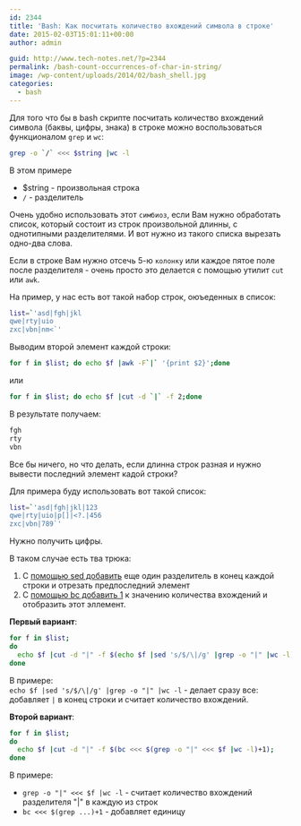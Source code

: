 ```yaml
---
id: 2344
title: 'Bash: Как посчитать количество вхождений символа в строке'
date: 2015-02-03T15:01:11+00:00
author: admin

guid: http://www.tech-notes.net/?p=2344
permalink: /bash-count-occurrences-of-char-in-string/
image: /wp-content/uploads/2014/02/bash_shell.jpg
categories:
  - bash
---
```

Для того что бы в bash скрипте посчитать количество вхождений символа (баквы, цифры, знака) в строке можно воспользоваться функционалом `grep` и `wc`:

```bash
grep -o `/` <<< $string |wc -l
```

В этом примере

  * $string - произвольная строка
  * `/` - разделитель

Очень удобно использовать этот `симбиоз`, если Вам нужно обработать список, который состоит из строк произвольной длинны, с однотипными разделителями. И вот нужно из такого списка вырезать одно-два слова.

Если в строке Вам нужно отсечь 5-ю `колонку` или каждое пятое поле после разделителя - очень просто это делается с помощью утилит `cut` или `awk`.

На пример, у нас есть вот такой набор строк, оюъеденных в список:

```bash
list=`'asd|fgh|jkl  
qwe|rty|uio  
zxc|vbn|nm<`'
```

Выводим второй элемент каждой строки:

```bash
for f in $list; do echo $f |awk -F`|` '{print $2}';done
```

или

```bash
for f in $list; do echo $f |cut -d `|` -f 2;done
```

В результате получаем:

```bash
fgh  
rty  
vbn
```

Все бы ничего, но что делать, если длинна строк разная и нужно вывести последний элемент кадой строки?

Для примера буду использовать вот такой список:

```bash
list=`'asd|fgh|jkl|123  
qwe|rty|uio|p[]|<?.|456  
zxc|vbn|789`'
```

Нужно получить цифры.

<center>
  <div id="gads">
  </div>
</center>

В таком случае есть тва трюка:  
1. С [помощью sed добавить](/sed-examples/) еще один разделитель в конец каждой строки и отрезать предпоследний элемент  
2. С [помощью bc добавить 1](/use-bc-in-bash-calculations/) к значению количества вхождений и отобразить этот эллемент.

**Первый вариант**:

```bash
for f in $list;
do
  echo $f |cut -d "|" -f $(echo $f |sed 's/$/\|/g' |grep -o "|" |wc -l)
done
```


В примере:  
`echo $f |sed 's/$/\|/g' |grep -o "|" |wc -l` - делает сразу все: добавляет `|` в конец строки и считает количество вхождений.

**Второй вариант**:

```bash
for f in $list;
do
  echo $f |cut -d "|" -f $(bc <<< $(grep -o "|" <<< $f |wc -l)+1);
done
```


В примере:
  * `grep -o "|" <<< $f |wc -l` - считает количество вхождений разделителя "|" в каждую из строк
  * `bc <<< $(grep ...)+1` - добавляет единицу
